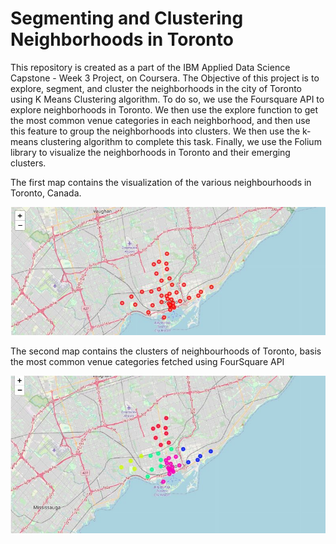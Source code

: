 # Segmenting and Clustering Neighborhoods in Toronto

This repository is created as a part of the IBM Applied Data Science Capstone - Week 3 Project, on Coursera. The Objective of this project is to explore, segment, and cluster the neighborhoods in the city of Toronto using K Means Clustering algorithm. To do so, we use the Foursquare API to explore neighborhoods in Toronto. We then use the explore function to get the most common venue categories in each neighborhood, and then use this feature to group the neighborhoods into clusters. We then use the k-means clustering algorithm to complete this task. Finally, we use the Folium library to visualize the neighborhoods in Toronto and their emerging clusters.

The first map contains the visualization of the various neighbourhoods in Toronto, Canada.

![](Images/Toronto_Neighborhoods.JPG)

The second map contains the clusters of neighbourhoods of Toronto, basis the most common venue categories fetched using FourSquare API

![](Images/Toronto_Clusters.JPG)
